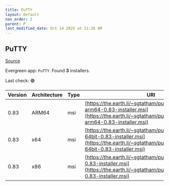 ```yaml
---
title: PuTTY
layout: default
nav_order: 2
parent: P
last_modified_date: Oct 14 2025 at 11:26 AM
---
```


## PuTTY

[Source](https://www.chiark.greenend.org.uk/~sgtatham/putty/)

Evergreen app: `PuTTY`. Found **3** installers.

Last check: 🟢

| Version | Architecture | Type | URI                                                                                                                                                                |
| ------- | ------------ | ---- | ------------------------------------------------------------------------------------------------------------------------------------------------------------------ |
| 0.83    | ARM64        | msi  | [https://the.earth.li/~sgtatham/putty/latest/wa64/putty-arm64-0.83-installer.msi](https://the.earth.li/~sgtatham/putty/latest/wa64/putty-arm64-0.83-installer.msi) |
| 0.83    | x64          | msi  | [https://the.earth.li/~sgtatham/putty/latest/w64/putty-64bit-0.83-installer.msi](https://the.earth.li/~sgtatham/putty/latest/w64/putty-64bit-0.83-installer.msi)   |
| 0.83    | x86          | msi  | [https://the.earth.li/~sgtatham/putty/latest/w32/putty-0.83-installer.msi](https://the.earth.li/~sgtatham/putty/latest/w32/putty-0.83-installer.msi)               |
